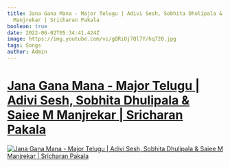 ```yaml
---
title: Jana Gana Mana - Major Telugu | Adivi Sesh, Sobhita Dhulipala & Saiee M
  Manjrekar | Sricharan Pakala
boolean: true
date: 2022-06-02T05:34:41.424Z
image: https://img.youtube.com/vi/gQRiOj7Ql7Y/hq720.jpg
tags: Songs
author: Admin
---
```

# [Jana Gana Mana - Major Telugu | Adivi Sesh, Sobhita Dhulipala & Saiee M Manjrekar | Sricharan Pakala](https://dailynewz.xyz/video.php?v=gQRiOj7Ql7Y)

[![Jana Gana Mana - Major Telugu | Adivi Sesh, Sobhita Dhulipala & Saiee M Manjrekar | Sricharan Pakala](https://img.youtube.com/vi/gQRiOj7Ql7Y/hq720.jpg)](https://dailynewz.xyz/video.php?v=gQRiOj7Ql7Y)